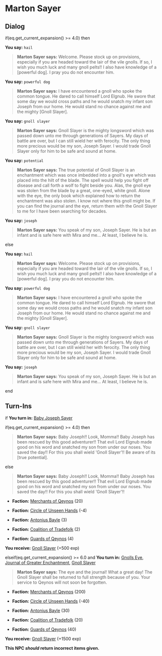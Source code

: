 # Marton Sayer
## Dialog

if(eq.get_current_expansion() >= 4.0) then


**You say:** `hail`




>**Marton Sayer says:** Welcome. Please stock up on provisions, especially if you are headed toward the lair of the vile gnolls. If so, I wish you much luck and many gnoll pelts!! I also have knowledge of a [powerful dog]. I pray you do not encounter him.


**You say:** `powerful dog`




>**Marton Sayer says:** I have encountered a gnoll who spoke the common tongue. He dared to call himself Lord Elgnub. He swore that some day we would cross paths and he would snatch my infant son Joseph from our home. He would stand no chance against me and the mighty [Gnoll Slayer].


**You say:** `gnoll slayer`




>**Marton Sayer says:** Gnoll Slayer is the mighty longsword which was passed down unto me through generations of Sayers. My days of battle are over, but I can still wield her with ferocity. The only thing more precious would be my son, Joseph Sayer. I would trade Gnoll Slayer only for him to be safe and sound at home.


**You say:** `potential`




>**Marton Sayer says:** The true potential of Gnoll Slayer is an enchantment which was once imbedded into a gnoll's eye which was placed into the hilt of the blade. The spell would help you fight off disease and call forth a wolf to fight beside you. Alas, the gnoll eye was stolen from the blade by a great, one-eyed, white gnoll. Alone with the eye, the only book which explained how to return the enchantment was also stolen. I know not where this gnoll might be. If you can find the journal and the eye, return them with the Gnoll Slayer to me for I have been searching for decades.


**You say:** `joseph`




>**Marton Sayer says:** You speak of my son, Joseph Sayer. He is but an infant and is safe here with Mira and me... At least, I believe he is.


else


**You say:** `hail`




>**Marton Sayer says:** Welcome. Please stock up on provisions, especially if you are headed toward the lair of the vile gnolls. If so, I wish you much luck and many gnoll pelts!! I also have knowledge of a [powerful dog]. I pray you do not encounter him.


**You say:** `powerful dog`




>**Marton Sayer says:** I have encountered a gnoll who spoke the common tongue. He dared to call himself Lord Elgnub. He swore that some day we would cross paths and he would snatch my infant son Joseph from our home. He would stand no chance against me and the mighty [Gnoll Slayer].


**You say:** `gnoll slayer`




>**Marton Sayer says:** Gnoll Slayer is the mighty longsword which was passed down unto me through generations of Sayers. My days of battle are over, but I can still wield her with ferocity. The only thing more precious would be my son, Joseph Sayer. I would trade Gnoll Slayer only for him to be safe and sound at home.


**You say:** `joseph`




>**Marton Sayer says:** You speak of my son, Joseph Sayer. He is but an infant and is safe here with Mira and me... At least, I believe he is.

end

## Turn-Ins




if **You turn in:** [Baby Joseph Sayer](/item/12204)


if(eq.get_current_expansion() >= 4.0) then



>**Marton Sayer says:** Baby Joseph!! Look, Momma!! Baby Joseph has been rescued by this good adventurer!! That evil Lord Elgnub made good on his word and snatched my son from under our noses. You saved the day!! For this you shall wield 'Gnoll Slayer'!! Be aware of its [true potential].


else



>**Marton Sayer says:** Baby Joseph!! Look, Momma!! Baby Joseph has been rescued by this good adventurer!! That evil Lord Elgnub made good on his word and snatched my son from under our noses. You saved the day!! For this you shall wield 'Gnoll Slayer'!!



* __Faction:__ [Merchants of Qeynos](/faction/291) (20)


* __Faction:__ [Circle of Unseen Hands](/faction/223) (-4)


* __Faction:__ [Antonius Bayle](/faction/219) (3)


* __Faction:__ [Coalition of Tradefolk](/faction/229) (2)


* __Faction:__ [Guards of Qeynos](/faction/262) (4)


 **You receive:**  [Gnoll Slayer](/item/5416) (+500 exp)

elseif(eq.get_current_expansion() >= 6.0 and  **You turn in:** [Gnolls Eye](/item/8357), [Journal of Greater Enchantment](/item/8356), [Gnoll Slayer](/item/5416)


>**Marton Sayer says:** The eye and the journal! What a great day! The Gnoll Slayer shall be returned to full strength because of you. Your service to Qeynos will not soon be forgotten.


* __Faction:__ [Merchants of Qeynos](/faction/291) (200)


* __Faction:__ [Circle of Unseen Hands](/faction/223) (-40)


* __Faction:__ [Antonius Bayle](/faction/219) (30)


* __Faction:__ [Coalition of Tradefolk](/faction/229) (20)


* __Faction:__ [Guards of Qeynos](/faction/262) (40)


 **You receive:**  [Gnoll Slayer](/item/5417) (+1500 exp)

**This NPC *should* return incorrect items given.**
